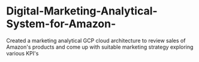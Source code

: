 # Digital-Marketing-Analytical-System-for-Amazon-
Created a marketing analytical GCP cloud architecture to review sales of Amazon's products and come up with suitable marketing strategy exploring various KPI's 
